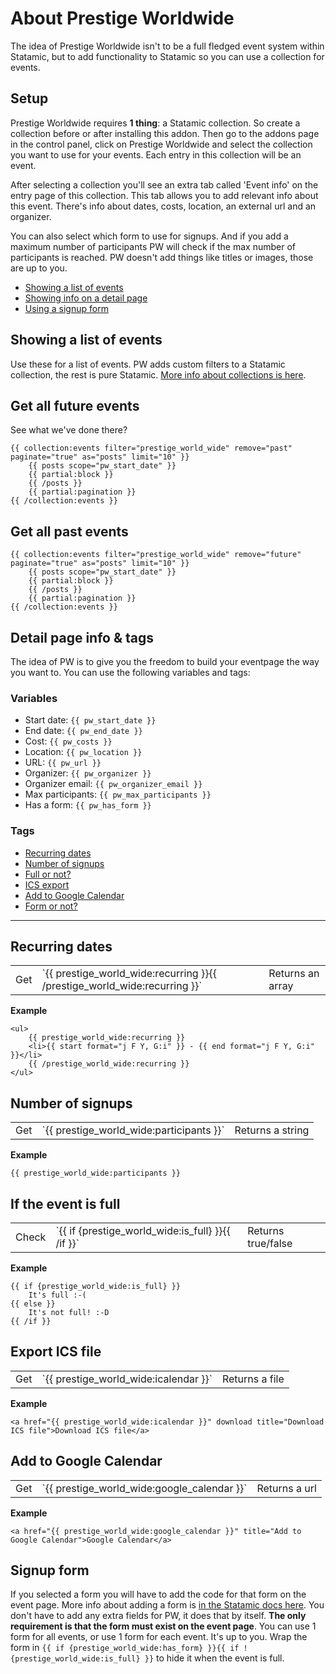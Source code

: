 # About Prestige Worldwide
The idea of Prestige Worldwide isn't to be a full fledged event system within Statamic, but to add functionality to Statamic so you can use a collection for events.

## Setup
Prestige Worldwide requires __1 thing__: a Statamic collection. So create a collection before or after installing this addon. Then go to the addons page in the control panel, click on Prestige Worldwide and select the collection you want to use for your events. Each entry in this collection will be an event.

After selecting a collection you'll see an extra tab called 'Event info' on the entry page of this collection. This tab allows you to add relevant info about this event. There's info about dates, costs, location, an external url and an organizer.


You can also select which form to use for signups. And if you add a maximum number of participants PW will check if the max number of participants is reached. PW doesn't add things like titles or images, those are up to you.

* [Showing a list of events](#list)
* [Showing info on a detail page](#detail)
* [Using a signup form](#form)

## Showing a list of events <a id="list"></a>
Use these for a list of events. PW adds custom filters to a Statamic collection, the rest is pure Statamic. [More info about collections is here](https://docs.statamic.com/tags/collection).

## Get all future events <a id="future"></a>
See what we've done there?

    {{ collection:events filter="prestige_world_wide" remove="past" paginate="true" as="posts" limit="10" }}
        {{ posts scope="pw_start_date" }}
        {{ partial:block }}
        {{ /posts }}
        {{ partial:pagination }}
    {{ /collection:events }}

## Get all past events <a id="past"></a>
    {{ collection:events filter="prestige_world_wide" remove="future" paginate="true" as="posts" limit="10" }}
        {{ posts scope="pw_start_date" }}
        {{ partial:block }}
        {{ /posts }}
        {{ partial:pagination }}
    {{ /collection:events }}

## Detail page info & tags <a id="detail"></a>
The idea of PW is to give you the freedom to build your eventpage the way you want to. You can use the following variables and tags:

### Variables
* Start date: `{{ pw_start_date }}`
* End date: `{{ pw_end_date }}`
* Cost: `{{ pw_costs }}`
* Location: `{{ pw_location }}`
* URL: `{{ pw_url }}`
* Organizer: `{{ pw_organizer }}`
* Organizer email: `{{ pw_organizer_email }}`
* Max participants: `{{ pw_max_participants }}`
* Has a form: `{{ pw_has_form }}`

### Tags
* [Recurring dates](#recurring)
* [Number of signups](#participants)
* [Full or not?](#full)
* [ICS export](#ics)
* [Add to Google Calendar](#gcal)
* [Form or not?](#form)

***

## Recurring dates <a id="recurring"></a>
<table>
    <tbody>
        <tr>
            <td>Get</td>
            <td>`{{ prestige_world_wide:recurring }}{{ /prestige_world_wide:recurring }}`</td>
            <td>Returns an array</td>
        </tr>
    </tbody>
</table>

**Example**   

    <ul>
        {{ prestige_world_wide:recurring }}
        <li>{{ start format="j F Y, G:i" }} - {{ end format="j F Y, G:i" }}</li>
        {{ /prestige_world_wide:recurring }}
    </ul>

## Number of signups <a id="participants"></a>
<table>
    <tbody>
        <tr>
            <td>Get</td>
            <td>`{{ prestige_world_wide:participants }}`</td>
            <td>Returns a string</td>
        </tr>
    </tbody>
</table>

**Example**   

    {{ prestige_world_wide:participants }}

## If the event is full <a id="full"></a>
<table>
    <tbody>
        <tr>
            <td>Check</td>
            <td>`{{ if {prestige_world_wide:is_full} }}{{ /if }}`</td>
            <td>Returns true/false</td>
        </tr>
    </tbody>
</table>

**Example**   

    {{ if {prestige_world_wide:is_full} }}
        It's full :-(
    {{ else }}
        It's not full! :-D
    {{ /if }}

## Export ICS file <a id="ics"></a>
<table>
    <tbody>
        <tr>
            <td>Get</td>
            <td>`{{ prestige_world_wide:icalendar }}`</td>
            <td>Returns a file</td>
        </tr>
    </tbody>
</table>

**Example**   

    <a href="{{ prestige_world_wide:icalendar }}" download title="Download ICS file">Download ICS file</a>

## Add to Google Calendar <a id="gcal"></a>
<table>
    <tbody>
        <tr>
            <td>Get</td>
            <td>`{{ prestige_world_wide:google_calendar }}`</td>
            <td>Returns a url</td>
        </tr>
    </tbody>
</table>

**Example**   

    <a href="{{ prestige_world_wide:google_calendar }}" title="Add to Google Calendar">Google Calendar</a>

## Signup form <a id="form"></a>
If you selected a form you will have to add the code for that form on the event page. More info about adding a form is [in the Statamic docs here](https://docs.statamic.com/forms#main). You don't have to add any extra fields for PW, it does that by itself. __The only requirement is that the form must exist on the event page__. You can use 1 form for all events, or use 1 form for each event. It's up to you. Wrap the form in `{{ if {prestige_world_wide:has_form} }}{{ if !{prestige_world_wide:is_full} }}` to hide it when the event is full.
